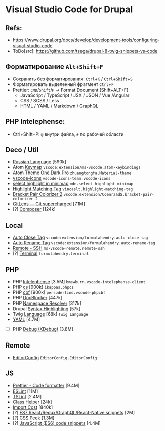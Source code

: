 # Visual Studio Code for Drupal

## Refs:
* https://www.drupal.org/docs/develop/development-tools/configuring-visual-studio-code
* ToDo[src]: https://github.com/tsega/drupal-8-twig-snippets-vs-code

## Форматирование `Alt+Shift+F`
* Сохранить без форматирования: `Ctrl`+`K` / `Ctrl`+`Shift`+`S`
* Форматировать выделенный фрагмент `Ctrl`+`F`
* Prettier: `CMD`/`Shift`/`P` -> Format Document [Shift+ALT+F]
  - JavaScript / TypeScript / JSX / JSON / Vue /Angular
  - CSS / SCSS / Less
  - HTML / YAML / Markdown / GraphQL
## PHP Intelephense:
* Ctrl+Shift+P: `@` внутри файла, `#` по рабочей области

## Deco / Util
* [Russian Language](https://marketplace.visualstudio.com/items?itemName=MS-CEINTL.vscode-language-pack-ru) [590k]
* Atom [Keymap](https://marketplace.visualstudio.com/items?itemName=ms-vscode.atom-keybindings) `vscode:extension/ms-vscode.atom-keybindings`
* Atom Theme [One Dark Pro](https://marketplace.visualstudio.com/items?itemName=zhuangtongfa.Material-theme) `zhuangtongfa.Material-theme`
* [vscode-icons](https://marketplace.visualstudio.com/items?itemName=vscode-icons-team.vscode-icons) `vscode-icons-team.vscode-icons`
* [select highlight in minimap](https://marketplace.visualstudio.com/items?itemName=mde.select-highlight-minimap) `mde.select-highlight-minimap`
* [Highlight Matching Tag](https://marketplace.visualstudio.com/items?itemName=vincaslt.highlight-matching-tag) `vincaslt.highlight-matching-tag`
* [Bracket Pair Colorizer 2](https://marketplace.visualstudio.com/items?itemName=CoenraadS.bracket-pair-colorizer-2) `vscode:extension/CoenraadS.bracket-pair-colorizer-2`
* [GitLens — Git supercharged](https://marketplace.visualstudio.com/items?itemName=eamodio.gitlens) [7.1M]
* [?] [Composer](https://marketplace.visualstudio.com/items?itemName=ikappas.composer) [124k]

## Local
* [Auto Close Tag](https://marketplace.visualstudio.com/items?itemName=formulahendry.auto-close-tag) `vscode:extension/formulahendry.auto-close-tag`
* [Auto Rename Tag](https://marketplace.visualstudio.com/items?itemName=formulahendry.auto-rename-tag) `vscode:extension/formulahendry.auto-rename-tag`
* [Remote - SSH](https://marketplace.visualstudio.com/items?itemName=ms-vscode-remote.remote-ssh) `ms-vscode-remote.remote-ssh`
* [?] [Terminal](https://marketplace.visualstudio.com/items?itemName=formulahendry.terminal) `formulahendry.terminal`

## PHP
* PHP [Intelephense](https://marketplace.visualstudio.com/items?itemName=bmewburn.vscode-intelephense-client) [3.5M] `bmewburn.vscode-intelephense-client`
* PHP [cs](https://marketplace.visualstudio.com/items?itemName=ikappas.phpcs) [900k] `ikappas.phpcs`
* PHP [cbf](https://marketplace.visualstudio.com/items?itemName=persoderlind.vscode-phpcbf) [900k] `persoderlind.vscode-phpcbf`
* PHP [DocBlocker](https://marketplace.visualstudio.com/items?itemName=neilbrayfield.php-docblocker) [447k]
* PHP [Namespace Resolver](https://marketplace.visualstudio.com/items?itemName=MehediDracula.php-namespace-resolver) [317k]
* Drupal [Syntax Highlighting](https://marketplace.visualstudio.com/items?itemName=marcostazi.VS-code-drupal) [57k]
* Twig [Language](https://marketplace.visualstudio.com/items?itemName=mblode.twig-language) [68k] `Twig Language`
* [YAML](https://marketplace.visualstudio.com/items?itemName=redhat.vscode-yaml) [4.7M]
* [ ] PHP [Debug  (XDebug)](https://marketplace.visualstudio.com/items?itemName=felixfbecker.php-debug) [3.8M]

## Remote
* [EditorConfig](https://marketplace.visualstudio.com/items?itemName=EditorConfig.EditorConfig) `EditorConfig.EditorConfig`

## JS
* [Prettier - Code formatter](https://marketplace.visualstudio.com/items?itemName=esbenp.prettier-vscode) [9.4M]
* [ESLint](https://marketplace.visualstudio.com/items?itemName=dbaeumer.vscode-eslint) [11M]
* [TSLint](https://marketplace.visualstudio.com/items?itemName=ms-vscode.vscode-typescript-tslint-plugin) [2.4M]
* [Class Helper](https://marketplace.visualstudio.com/items?itemName=predrag-nikolic.php-class-helper) [24k]
* [Import Cost](https://marketplace.visualstudio.com/items?itemName=wix.vscode-import-cost) [840k]
* [?] [ES7 React/Redux/GraphQL/React-Native snippets](https://marketplace.visualstudio.com/items?itemName=dsznajder.es7-react-js-snippets) [2M]
* [?] [CSS Peek](https://marketplace.visualstudio.com/items?itemName=pranaygp.vscode-css-peek) [1.3M]
* [?] [JavaScript (ES6) code snippets](https://marketplace.visualstudio.com/items?itemName=xabikos.JavaScriptSnippets) [4.4M]
